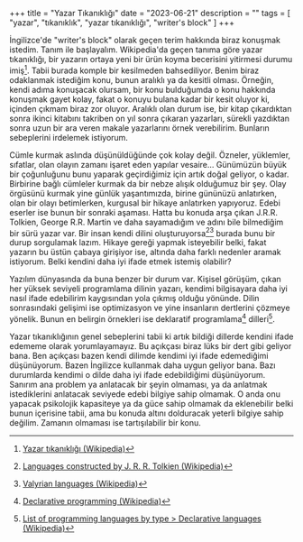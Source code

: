 +++
title = "Yazar Tıkanıklığı"
date = "2023-06-21"
description = ""
tags = [
    "yazar",
    "tıkanıklık",
    "yazar tıkanıklığı",
    "writer's block"
]
+++

İngilizce'de "writer's block" olarak geçen terim hakkında biraz konuşmak istedim. Tanım ile başlayalım. Wikipedia'da geçen tanıma göre yazar tıkanıklığı, bir yazarın ortaya yeni bir ürün koyma becerisini yitirmesi durumu imiş[^1]. Tabii burada komple bir kesilmeden bahsediliyor. Benim biraz odaklanmak istediğim konu, bunun aralıklı ya da kesitli olması. Örneğin, kendi adıma konuşacak olursam, bir konu bulduğumda o konu hakkında konuşmak gayet kolay, fakat o konuyu bulana kadar bir kesit oluyor ki, içinden çıkmam biraz zor oluyor. Aralıklı olan durum ise, bir kitap çıkardıktan sonra ikinci kitabını takriben on yıl sonra çıkaran yazarları, sürekli yazdıktan sonra uzun bir ara veren makale yazarlarını örnek verebilirim. Bunların sebeplerini irdelemek istiyorum.

Cümle kurmak aslında düşünüldüğünde çok kolay değil. Özneler, yüklemler, sıfatlar, olan olayın zamanı işaret eden yapılar vesaire... Günümüzün büyük bir çoğunluğunu bunu yaparak geçirdiğimiz için artık doğal geliyor, o kadar. Birbirine bağlı cümleler kurmak da bir nebze alışık olduğumuz bir şey. Olay örgüsünü kurmak yine günlük yaşantımızda, birine gününüzü anlatırken, olan bir olayı betimlerken, kurgusal bir hikaye anlatırken yapıyoruz. Edebi eserler ise bunun bir sonraki aşaması. Hatta bu konuda arşa çıkan J.R.R. Tolkien, George R.R. Martin ve daha sayamadığım ve adını bile bilmediğim bir sürü yazar var. Bir insan kendi dilini oluşturuyorsa[^2][^3] burada bunu bir durup sorgulamak lazım. Hikaye gereği yapmak isteyebilir belki, fakat yazarın bu üstün çabaya girişiyor ise, altında daha farklı nedenler aramak istiyorum. Belki kendini daha iyi ifade etmek istemiş olabilir?

Yazılım dünyasında da buna benzer bir durum var. Kişisel görüşüm, çıkan her yüksek seviyeli programlama dilinin yazarı, kendimi bilgisayara daha iyi nasıl ifade edebilirim kaygısından yola çıkmış olduğu yönünde. Dilin sonrasındaki gelişimi ise optimizasyon ve yine insanların dertlerini çözmeye yönelik. Bunun en belirgin örnekleri ise deklaratif programlama[^4] dilleri[^5].

Yazar tıkanıklığının genel sebeplerini tabii ki artık bildiği dillerde kendini ifade edememe olarak yorumlayamayız. Bu açıkçası biraz lüks bir dert gibi geliyor bana. Ben açıkçası bazen kendi dilimde kendimi iyi ifade edemediğimi düşünüyorum. Bazen İngilizce kullanmak daha uygun geliyor bana. Bazı durumlarda kendimi o dilde daha iyi ifade edebildiğimi düşünüyorum. Sanırım ana problem ya anlatacak bir şeyin olmaması, ya da anlatmak istediklerini anlatacak seviyede edebi bilgiye sahip olmamak. O anda onu yapacak psikolojik kapasiteye ya da güce sahip olmamak da eklenebilir belki bunun içerisine tabii, ama bu konuda altını dolduracak yeterli bilgiye sahip değilim. Zamanın olmaması ise tartışılabilir bir konu.

[^1]: [Yazar tıkanıklığı (Wikipedia)](https://tr.wikipedia.org/wiki/Yazar_t%C4%B1kan%C4%B1kl%C4%B1%C4%9F%C4%B1)
[^2]: [Languages constructed by J. R. R. Tolkien (Wikipedia)](https://en.wikipedia.org/wiki/Languages_constructed_by_J._R._R._Tolkien)
[^3]: [Valyrian languages (Wikipedia)](https://en.wikipedia.org/wiki/Valyrian_languages)
[^4]: [Declarative programming (Wikipedia)](https://en.wikipedia.org/wiki/Declarative_programming)
[^5]: [List of programming languages by type > Declarative languages (Wikipedia)](https://en.wikipedia.org/wiki/List_of_programming_languages_by_type#Declarative_languages)